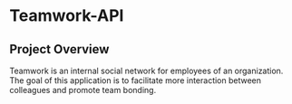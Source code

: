 # Teamwork-API
## Project Overview
Teamwork is an internal social network for employees of an organization. The goal of this
application is to facilitate more interaction between colleagues and promote team bonding.